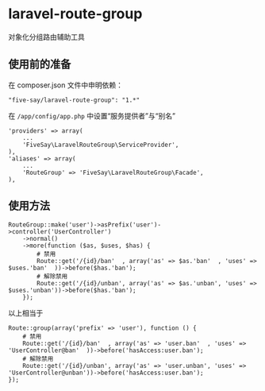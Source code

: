 laravel-route-group
===================

对象化分组路由辅助工具

## 使用前的准备

在 composer.json 文件中申明依赖：

    "five-say/laravel-route-group": "1.*"

在 `/app/config/app.php` 中设置“服务提供者”与“别名”

    'providers' => array(
        ...
        'FiveSay\LaravelRouteGroup\ServiceProvider',
    ),
    'aliases' => array(
        ...
        'RouteGroup' => 'FiveSay\LaravelRouteGroup\Facade',
    ),

## 使用方法

    RouteGroup::make('user')->asPrefix('user')->controller('UserController')
        ->normal()
        ->more(function ($as, $uses, $has) {
            # 禁用
            Route::get('/{id}/ban'  , array('as' => $as.'ban'  , 'uses' => $uses.'ban'  ))->before($has.'ban');
            # 解除禁用
            Route::get('/{id}/unban', array('as' => $as.'unban', 'uses' => $uses.'unban'))->before($has.'ban');
        });

以上相当于

    Route::group(array('prefix' => 'user'), function () {
        # 禁用
        Route::get('/{id}/ban'  , array('as' => 'user.ban'  , 'uses' => 'UserController@ban'  ))->before('hasAccess:user.ban');
        # 解除禁用
        Route::get('/{id}/unban', array('as' => 'user.unban', 'uses' => 'UserController@unban'))->before('hasAccess:user.ban');
    });